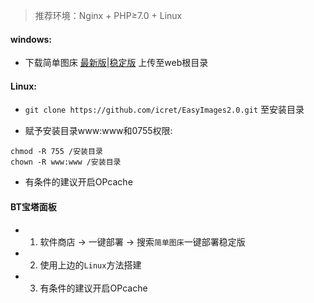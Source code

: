 > 推荐环境：Nginx + PHP≥7.0 + Linux

#### windows:
- 下载简单图床 [最新版](https://github.com/icret/EasyImages2.0/archive/refs/heads/master.zip)|[稳定版](https://github.com/icret/EasyImages2.0/releases) 上传至web根目录

#### Linux:

- `git clone https://github.com/icret/EasyImages2.0.git` 至安装目录

- 赋予安装目录www:www和0755权限:
```shell
chmod -R 755 /安装目录
chown -R www:www /安装目录
```
- 有条件的建议开启OPcache

#### BT宝塔面板
- 1. 软件商店 → 一键部署 → 搜索`简单图床`一键部署稳定版
- 2. 使用上边的`Linux`方法搭建
- 3. 有条件的建议开启OPcache
